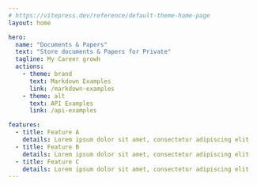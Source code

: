 ```yaml
---
# https://vitepress.dev/reference/default-theme-home-page
layout: home

hero:
  name: "Documents & Papers"
  text: "Store documents & Papers for Private"
  tagline: My Career growh
  actions:
    - theme: brand
      text: Markdown Examples
      link: /markdown-examples
    - theme: alt
      text: API Examples
      link: /api-examples

features:
  - title: Feature A
    details: Lorem ipsum dolor sit amet, consectetur adipiscing elit
  - title: Feature B
    details: Lorem ipsum dolor sit amet, consectetur adipiscing elit
  - title: Feature C
    details: Lorem ipsum dolor sit amet, consectetur adipiscing elit
---
```


